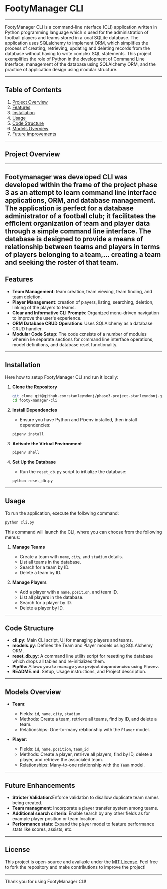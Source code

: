 
# FootyManager CLI

---

FootyManager CLI is a command-line interface (CLI) application written in Python programming language which is used for the administration of football players and teams stored in a local SQLite database. The application uses SQLalchemy to implement ORM, which simplifies the process of creating, retrieving, updating and deleting records from the database without having to write complex SQL statements. This project exemplifies the role of Python in the development of Command Line Interface, management of the database using SQLAlchemy ORM, and the practice of application design using modular structure.

---

## Table of Contents

1. [Project Overview](#project-overview)
2. [Features](#features)
3. [Installation](#installation)
4. [Usage](#usage)
5. [Code Structure](#code-structure)
6. [Models Overview](#models-overview)
7. [Future Improvements](#future-improvements)

---

## Project Overview
---

Footymanager was developed CLI was developed within the frame of the project phase 3 as an attempt to learn command line interface applications, ORM, and database management. The application is perfect for a database administrator of a football club; it facilitates the efficient organization of team and player data through a simple command line interface. The database is designed to provide a means of relationship between teams and players in terms of players belonging to a team,... creating a team and seeking the roster of that team.
---

## Features

- **Team Management**:  team creation, team viewing, team finding, and team deletion.
- **Player Management**: creation of players, listing, searching, deletion, linking of the players to teams.
- **Clear and Informative CLI Prompts**: 
Organized menu-driven navigation to improve the user's experience.
- **ORM Database CRUD Operations**: Uses SQLAlchemy as a database CRUD handler.
- **Modular Code Setup**: The code consists of a number of modules wherein lie separate sections for command line interface operations, model definitions, and database reset functionality.

---

## Installation

Here how to setup FootyManager CLI and run it locally:

1. **Clone the Repository**
   ```bash
   git clone git@github.com:stanleyndonj/phase3-project-stanleyndonj.git
   cd footy-manager-cli
   ```

2. **Install Dependencies**
   - Ensure you have Python and Pipenv installed, then install dependencies:
   ```bash
   pipenv install
   ```

3. **Activate the Virtual Environment**
   ```bash
   pipenv shell
   ```

4. **Set Up the Database**
   - Run the `reset_db.py` script to initialize the database:
   ```bash
   python reset_db.py
   ```

---

## Usage

To run the application, execute the following command:

```bash
python cli.py
```

This command will launch the CLI, where you can choose from the following menus:

1. **Manage Teams**
   - Create a team with `name`, `city`, and `stadium` details.
   - List all teams in the database.
   - Search for a team by ID.
   - Delete a team by ID.

2. **Manage Players**
   - Add a player with a `name`, `position`, and team ID.
   - List all players in the database.
   - Search for a player by ID.
   - Delete a player by ID.

---

## Code Structure

- **cli.py**: Main CLI script, UI for managing players and teams.
- **models.py**: Defines the Team and Player models using SQLAlchemy ORM.
- **reset_db.py**:  A command line utility script for resetting the database which drops all tables and re-initializes them.
- **Pipfile**:  Allows you to manage your project dependencies using Pipenv.
- **README.md**:  Setup, Usage instructions, and Project description.

---

## Models Overview

- **Team**: 
   - Fields: `id`, `name`, `city`, `stadium`
   - Methods: Create a team, retrieve all teams, find by ID, and delete a team.
   - Relationships: One-to-many relationship with the `Player` model.

- **Player**: 
   - Fields: `id`, `name`, `position`, `team_id`
   - Methods: Create a player, retrieve all players, find by ID, delete a player, and retrieve the associated team.
   - Relationships: Many-to-one relationship with the `Team` model.

---

## Future Enhancements

- **Stricter Validation**:Enforce validation to disallow duplicate team names being created. 
- **Team managment**: Incorporate a player transfer system among teams.
- **Additional search criteria**: Enable search by any other fields as for example player position or team location.
- **Performance stats**: Expand the player model to feature performance stats like scores, assists, etc. 
---

## License

This project is open-source and available under the [MIT License](LICENSE). Feel free to fork the repository and make contributions to improve the project!

---

Thank you for using FootyManager CLI!
```

